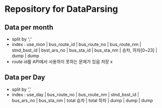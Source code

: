 Repository for DataParsing
==========================
Data per month
--------------
* split by ';'
* index : use_mon | bus_route_id | bus_route_no | bus_route_nm | stnd_bsst_id | bsst_ars_no | bus_sta_id | bus_sta_nm | 승차, 하자[0~23] | dump | dump
* route id를 API에서 사용하지 못하는 문제가 있음 저장 x

Data per Day
------------
* split by ','
* index : use_day | bus_route_no | bus_route_nm | stnd_bsst_id | bus_ars_no | bus_sta_nm | total 승차 | total 하차 | dump | dump | dump
 